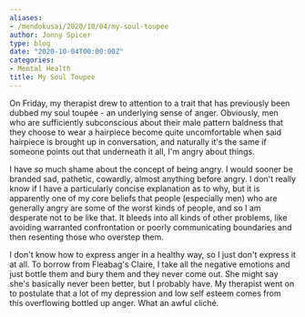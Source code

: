 ```yaml
---
aliases:
- /mendokusai/2020/10/04/my-soul-toupee
author: Jonny Spicer
type: blog
date: "2020-10-04T00:00:00Z"
categories:
- Mental Health
title: My Soul Toupee
---
```

On Friday, my therapist drew to attention to a trait that has previously been dubbed my soul toupée - an underlying sense of anger. Obviously, men who are sufficiently subconscious
about their male pattern baldness that they choose to wear a hairpiece become quite uncomfortable when said hairpiece is brought up in conversation, and naturally it's the same if
someone points out that underneath it all, I'm angry about things.

I have *so* much shame about the concept of being angry. I would sooner be branded sad, pathetic, cowardly, almost anything before angry. I don't really know if I have a particularly
concise explanation as to why, but it is apparently one of my core beliefs that people (especially men) who are generally angry are some of the worst kinds of people, and so I am
desperate not to be like that. It bleeds into all kinds of other problems, like avoiding warranted confrontation or poorly communicating boundaries and then resenting those who overstep
them.

I don't know how to express anger in a healthy way, so I just don't express it at all. To borrow from Fleabag's Claire, I take all the negative emotions and just bottle them and bury
them and they never come out. She might say she's basically never been better, but I probably have. My therapist went on to postulate that a lot of my depression and low self esteem
comes from this overflowing bottled up anger. What an awful cliché.
